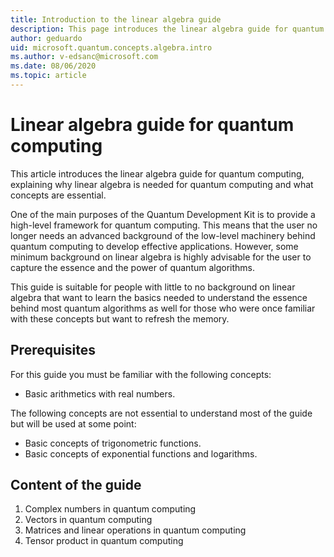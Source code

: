 ```yaml
---
title: Introduction to the linear algebra guide
description: This page introduces the linear algebra guide for quantum computing.
author: geduardo
uid: microsoft.quantum.concepts.algebra.intro
ms.author: v-edsanc@microsoft.com
ms.date: 08/06/2020
ms.topic: article
---
```


# Linear algebra guide for quantum computing

This article introduces the linear algebra guide for quantum computing,
explaining why linear algebra is needed for quantum computing and what concepts
are essential.

One of the main purposes of the Quantum Development Kit is to provide a
high-level framework for quantum computing. This means that the user no longer
needs an advanced background of the low-level machinery behind quantum computing
to develop effective applications. However, some minimum background on linear
algebra is highly advisable for the user to capture the essence and the power of
quantum algorithms.

This guide is suitable for people with little to no background on linear algebra
that want to learn the basics needed to understand the essence behind most 
quantum algorithms as well for those who were once familiar with these concepts
but want to refresh the memory.

## Prerequisites

For this guide you must be familiar with the following concepts:

- Basic arithmetics with real numbers.

The following concepts are not essential to understand most of the guide but
will be used at some point:

- Basic concepts of trigonometric functions.
- Basic concepts of exponential functions and logarithms.

## Content of the guide

1. Complex numbers in quantum computing
2. Vectors in quantum computing
3. Matrices and linear operations in quantum computing
4. Tensor product in quantum computing